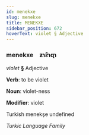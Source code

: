 ```yaml
---
id: menekxe
slug: menekxe
title: MENEKXE
sidebar_position: 672
hoverText: violet § Adjective
---
```


### menekxe&emsp;<span kind="abugida">ƶɿƨ̑ɿɋɿ</span>

*violet* **§** Adjective

**Verb**: to be violet

**Noun**: violet-ness

**Modifier**: violet

Turkish menekşe undefined

*Turkic Language Family*